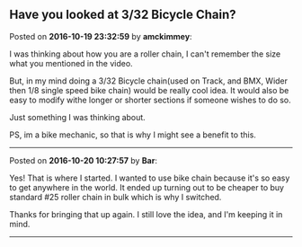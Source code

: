 ## Have you looked at 3/32 Bicycle Chain?
Posted on **2016-10-19 23:32:59** by **amckimmey**:

I was thinking about how you are a roller chain, I can't remember the size what you mentioned in the video. 

But, in my mind doing a 3/32 Bicycle chain(used on Track, and BMX, Wider then 1/8 single speed bike chain) would be really cool idea. It would also be easy to modify withe longer or shorter sections if someone wishes to do so.



Just something I was thinking about. 

PS, im a bike mechanic, so that is why I might see a benefit to this.

---

Posted on **2016-10-20 10:27:57** by **Bar**:

Yes! That is where I started. I wanted to use bike chain because it's so easy to get anywhere in the world. It ended up turning out to be cheaper to buy standard #25 roller chain in bulk which is why I switched. 



Thanks for bringing that up again. I still love the idea, and I'm keeping it in mind.

---

